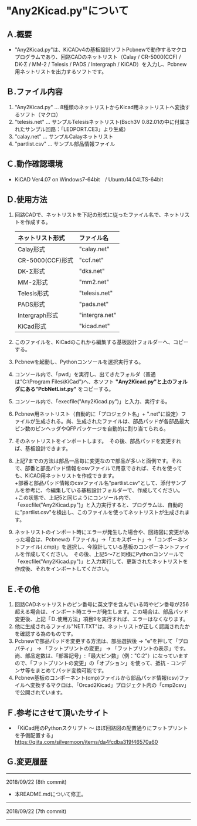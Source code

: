 # "Any2Kicad.py"について


## Ａ.概要
+ "Any2Kicad.py"は、KiCADv4の基板設計ソフトPcbnewで動作するマクロプログラムであり、回路CADのネットリスト（Calay / CR-5000(CCF) / DK-Σ /  MM-2 / Telesis / PADS / Intergraph / KiCAD）を入力し、Pcbnew用ネットリストを出力するソフトです。


## Ｂ.ファイル内容
1. "Any2Kicad.py"   ... 8種類のネットリストからKicad用ネットリストへ変換するソフト（マクロ）
2. "telesis.net"    ... サンプルTelesisネットリスト(Bsch3V 0.82.01の中に付属されたサンプル回路：「LEDPORT.CE3」より生成）
3. "calay.net"      ... サンプルCalayネットリスト
4. "partlist.csv"   ... サンプル部品情報ファイル


## Ｃ.動作確認環境
+ KiCAD Ver4.07 on Windows7-64bit　/ Ubuntu14.04LTS-64bit  


## Ｄ.使用方法
1. 回路CADで、ネットリストを下記の形式に従ったファイル名で、ネットリストを作成する。  
    
     |ネットリスト形式  |ファイル名      |   
     |:-----------------|:---------------|                                          
     | Calay形式        | "calay.net"    |    
     | CR-5000(CCF)形式 | "ccf.net"      |  
     | DK-Σ形式         | "dks.net"      |  
     | MM-2形式         | "mm2.net"      |  
     | Telesis形式      | "telesis.net"  |  
     | PADS形式         | "pads.net"     |  
     | Intergraph形式   | "intergra.net" |  
     | KiCad形式        | "kicad.net"    |  
  
2. このファイルを、KiCadのこれから編集する基板設計フォルダーへ、コピーする。
3. Pcbnewを起動し、Pythonコンソールを選択実行する。　
4. コンソール内で、「pwd」を実行し、出てきたフォルダ（普通は"C:\Program Files\KiCad")へ、本ソフト **"Any2Kicad.py"と上のフォルダにある"PcbNetList.py"** をコピーする。
5. コンソール内で、「execfile("Any2Kicad.py")」と入力、実行する。
6. Pcbnew用ネットリスト（自動的に「プロジェクト名」+ ".net"に設定）ファイルが生成される。尚、生成されたファイルは、部品パッドが各部品最大ピン数のピンヘッダやQFPパッケージを自動的に割り当てられる。
7. そのネットリストをインポートします。　その後、部品パッドを変更すれば、基板設計できます。
8. 上記7までの方法は部品一品毎に変更なので部品が多いと面倒です。それで、部番と部品パッド情報をcsvファイルで用意できれば、それを使っても、KiCAD用ネットリストを作成できます。  
+部番と部品パッド情報のcsvファイル名"partlist.csv"として、添付サンプルを参考に、今編集している基板設計フォルダーで、作成してください。    
+この状態で、上記5と同じようにコンソール内で、「execfile("Any2Kicad.py")」と入力実行すると、プログラムは、自動的に"partlist.csv"を検出し、このファイルを使ってネットリストが生成されます。
9. ネットリストのインポート時にエラーが発生した場合や、回路図に変更があった場合は、Pcbnewの「ファイル」->「エキスポート」->「コンポーネントファイル(.cmp)」を選択し、今設計している基板のコンポーネントファイルを作成してください。　その後、上記5〜7と同様にPythonコンソールで「execfile("Any2Kicad.py")」と入力実行して、更新されたネットリストを作成後、それをインポートしてください。  

## Ｅ.その他 
1. 回路CADネットリストのピン番号に英文字を含んでいる時やピン番号が256超える場合は、インポート時エラーが発生します。この場合は、部品パッド変更後、上記「Ｄ.使用方法」項目9を実行すれば、エラーはなくなります。   
2. 他に生成されるファイル"NET.TXT"は、ネットリストが正しく認識されたかを確認する為のものです。  
3. Pcbnewで部品パッドを変更する方法は、部品選択後 -> "e"を押して「プロパティ」 -> 「フットプリントの変更」 -> 「フットプリントの表示」です。尚、部品定数は、「部番記号」:「最大ピン数」（例："C:2"）になっていますので、「フットプリントの変更」の「オプション」を使って、抵抗・コンデンサ等をまとめてパッド変換可能です。  
4. Pcbnew基板のコンポーネント(cmp)ファイルから部品パッド情報(csv)ファイルへ変換するマクロは、「Orcad2Kicad」プロジェクト内の「cmp2csv」で公開されています。

## Ｆ.参考にさせて頂いたサイト 
+ 「KiCad用のPythonスクリプト ～ ほぼ回路図の配置通りにフットプリントを予備配置する」
        <https://qiita.com/silvermoon/items/da4fcdba319f46570a60>


## Ｇ.変更履歴 
---
2018/09/22   (8th commit)  

+ 本README.mdについて修正。  
      
---
2018/09/22   (7th commit)  
      
---
